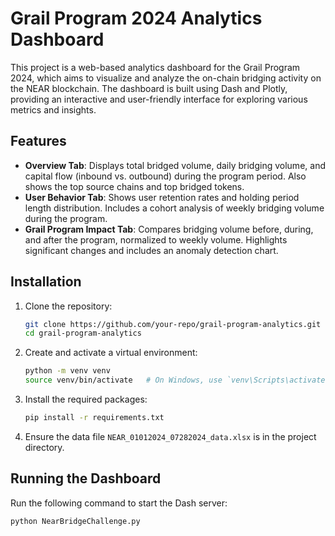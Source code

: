 # Grail Program 2024 Analytics Dashboard

This project is a web-based analytics dashboard for the Grail Program 2024, which aims to visualize and analyze the on-chain bridging activity on the NEAR blockchain. The dashboard is built using Dash and Plotly, providing an interactive and user-friendly interface for exploring various metrics and insights.

## Features

- **Overview Tab**: Displays total bridged volume, daily bridging volume, and capital flow (inbound vs. outbound) during the program period. Also shows the top source chains and top bridged tokens.
- **User Behavior Tab**: Shows user retention rates and holding period length distribution. Includes a cohort analysis of weekly bridging volume during the program.
- **Grail Program Impact Tab**: Compares bridging volume before, during, and after the program, normalized to weekly volume. Highlights significant changes and includes an anomaly detection chart.

## Installation

1. Clone the repository:
    ```bash
    git clone https://github.com/your-repo/grail-program-analytics.git
    cd grail-program-analytics
    ```

2. Create and activate a virtual environment:
    ```bash
    python -m venv venv
    source venv/bin/activate   # On Windows, use `venv\Scripts\activate`
    ```

3. Install the required packages:
    ```bash
    pip install -r requirements.txt
    ```

4. Ensure the data file `NEAR_01012024_07282024_data.xlsx` is in the project directory.

## Running the Dashboard

Run the following command to start the Dash server:
```bash
python NearBridgeChallenge.py
